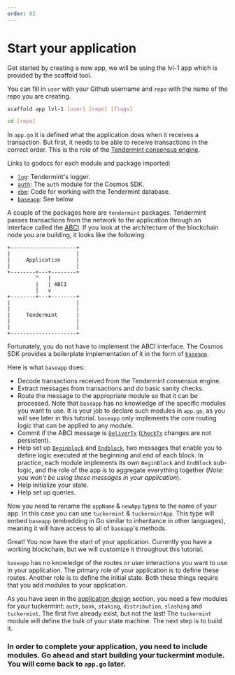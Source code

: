 ```yaml
---
order: 02
---
```


# Start your application

Get started by creating a new app, we will be using the lvl-1 app which is provided by the scaffold tool.

You can fill in `user` with your Github username and `repo` with the name of the repo you are creating.
```bash
scaffold app lvl-1 [user] [repo] [flags]

cd [repo]
```

In `app.go` it is defined what the application does when it receives a transaction. But first, it needs to be able to receive transactions in the correct order. This is the role of the [Tendermint consensus engine](https://github.com/tendermint/tendermint).

Links to godocs for each module and package imported:

- [`log`](https://godoc.org/github.com/tendermint/tendermint/libs/log): Tendermint's logger.
- [`auth`](https://godoc.org/github.com/cosmos/cosmos-sdk/x/auth): The `auth` module for the Cosmos SDK.
- [`dbm`](https://godoc.org/github.com/tendermint/tm-db): Code for working with the Tendermint database.
- [`baseapp`](https://godoc.org/github.com/cosmos/cosmos-sdk/baseapp): See below

A couple of the packages here are `tendermint` packages. Tendermint passes transactions from the network to the application through an interface called the [ABCI](https://docs.tendermint.com/master/spec/abci/). If you look at the architecture of the blockchain node you are building, it looks like the following:

```
+---------------------+
|                     |
|     Application     |
|                     |
+--------+---+--------+
         ^   |
         |   | ABCI
         |   v
+--------+---+--------+
|                     |
|                     |
|     Tendermint      |
|                     |
|                     |
+---------------------+
```

Fortunately, you do not have to implement the ABCI interface. The Cosmos SDK provides a boilerplate implementation of it in the form of [`baseapp`](https://godoc.org/github.com/cosmos/cosmos-sdk/baseapp).

Here is what `baseapp` does:

- Decode transactions received from the Tendermint consensus engine.
- Extract messages from transactions and do basic sanity checks.
- Route the message to the appropriate module so that it can be processed. Note that `baseapp` has no knowledge of the specific modules you want to use. It is your job to declare such modules in `app.go`, as you will see later in this tutorial. `baseapp` only implements the core routing logic that can be applied to any module.
- Commit if the ABCI message is [`DeliverTx`](https://docs.tendermint.com/master/spec/abci/abci.html#delivertx) ([`CheckTx`](https://docs.tendermint.com/master/spec/abci/abci.html#checktx) changes are not persistent).
- Help set up [`Beginblock`](https://docs.tendermint.com/master/spec/abci/abci.html#beginblock) and [`Endblock`](https://docs.tendermint.com/master/spec/abci/abci.html#endblock), two messages that enable you to define logic executed at the beginning and end of each block. In practice, each module implements its own `BeginBlock` and `EndBlock` sub-logic, and the role of the app is to aggregate everything together (_Note: you won't be using these messages in your application_).
- Help initialize your state.
- Help set up queries.

Now you need to rename the `appName` & `newApp` types to the name of your app. In this case you can use `tuckermint` & `tuckermintApp`. This type will embed `baseapp` (embedding in Go similar to inheritance in other languages), meaning it will have access to all of `baseapp`'s methods.

Great! You now have the start of your application. Currently you have a working blockchain, but we will customize it throughout this tutorial.

`baseapp` has no knowledge of the routes or user interactions you want to use in your application. The primary role of your application is to define these routes. Another role is to define the initial state. Both these things require that you add modules to your application.

As you have seen in the [application design](./app-design.md) section, you need a few modules for your tuckermint: `auth`, `bank`, `staking`, `distribution`, `slashing` and `tuckermint`. The first five already exist, but not the last! The `tuckermint` module will define the bulk of your state machine. The next step is to build it.

### In order to complete your application, you need to include modules. Go ahead and start building your tuckermint module. You will come back to `app.go` later.

